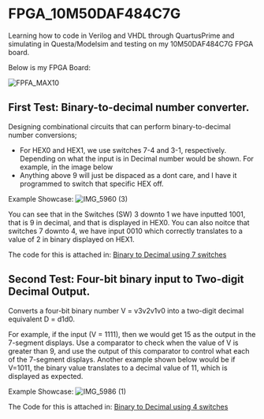 # FPGA_10M50DAF484C7G
Learning how to code in Verilog and VHDL through QuartusPrime and simulating in Questa/Modelsim and testing on my 10M50DAF484C7G FPGA board.

Below is my FPGA Board: 

![FPFA_MAX10](https://github.com/user-attachments/assets/6c286d56-efc1-4ed0-b6c2-7f449e3d87bd)



## **First Test: Binary-to-decimal number converter.**

Designing combinational circuits that can perform binary-to-decimal number conversions; 
- For HEX0 and HEX1, we use switches 7-4 and 3-1, respectively. Depending on what the input is in Decimal number would be shown. 
For example, in the image below
- Anything above 9 will just be dispaced as a dont care, and I have it programmed to switch that specific HEX off. 

Example Showcase: 
![IMG_5960 (3)](https://github.com/user-attachments/assets/92ba19c1-1a7b-4740-b2e4-92808bc16da8)


You can see that in the Switches (SW) 3 downto 1 we have inputted 1001, that is 9 in decimal, and that is displayed in HEX0. 
You can also noitce that switches 7 downto 4, we have input 0010 which correctly translates to a value of 2 in binary displayed on HEX1. 

The code for this is attached in: [Binary to Decimal using 7 switches](Binary_to_decimal_7)

## **Second Test: Four-bit binary input to Two-digit Decimal Output.** 

Converts a four-bit binary number V = v3v2v1v0 into a two-digit decimal equivalent D = d1d0. 

For example, if the input (V = 1111), then we would get 15 as the output in the 7-segment displays. 
Use a comparator to check when the value of V is greater than 9, and use the output of this comparator to control what each of the 7-segment displays. 
Another example shown below would be if V=1011, the binary value translates to a decimal value of 11, which is displayed as expected. 

Example Showcase: 
![IMG_5986 (1)](https://github.com/user-attachments/assets/81d7f4d1-c703-4644-a79e-e850b53ea3cb)


The Code for this is attached in:  [Binary to Decimal using 4 switches](Binary_to_Decimal_4)

